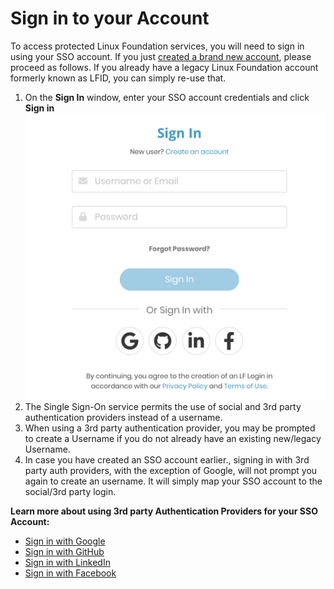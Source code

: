 # Sign in to your Account

To access protected Linux Foundation services, you will need to sign in using your SSO account.  If you just [created a brand new account](../create-an-account.md), please proceed as follows. If you already have a legacy Linux Foundation account formerly known as LFID, you can simply re-use that.

1. On the **Sign In** window, enter your SSO account credentials and click **Sign in**   ![Create Account](../../.gitbook/assets/screen-shot-2020-05-04-at-7.26.09-pm.png)
2. The Single Sign-On service permits the use of social and 3rd party authentication providers instead of a username. 
3. When using a 3rd party authentication provider, you may be prompted to create a Username if you do not already have an existing new/legacy Username. 
4. In case you have created an SSO account earlier., signing in with 3rd party auth providers, with the exception of Google, will not prompt you again to create an username. It will simply map your SSO account to the social/3rd party login.

**Learn more about using 3rd party Authentication Providers for your SSO Account:**

* ​[Sign in with Google](sign-in-with-google.md)​
* ​[Sign in with GitHub](sign-in-with-github.md)​
* ​[Sign in with LinkedIn](sign-in-with-linkedin.md)​
* ​[Sign in with Facebook](sign-in-with-facebook.md)​

